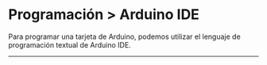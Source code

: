# Programación > Arduino IDE

Para programar una tarjeta de Arduino, podemos utilizar el lenguaje de programación textual de Arduino IDE.


---


<br><br>


# 